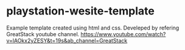 # playstation-wesite-template
Example template created using html and css. Develeped by refering GreatStack youtube channel. https://www.youtube.com/watch?v=lAOkx2yZESY&t=19s&ab_channel=GreatStack
